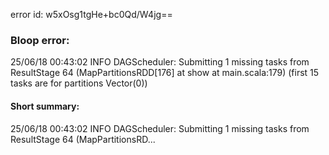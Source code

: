error id: w5xOsg1tgHe+bc0Qd/W4jg==
### Bloop error:

25/06/18 00:43:02 INFO DAGScheduler: Submitting 1 missing tasks from ResultStage 64 (MapPartitionsRDD[176] at show at main.scala:179) (first 15 tasks are for partitions Vector(0))
#### Short summary: 

25/06/18 00:43:02 INFO DAGScheduler: Submitting 1 missing tasks from ResultStage 64 (MapPartitionsRD...